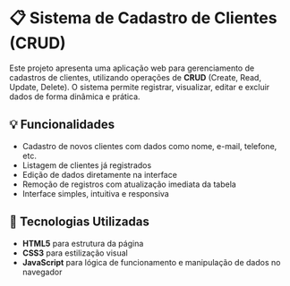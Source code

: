 # 📋 Sistema de Cadastro de Clientes (CRUD)

Este projeto apresenta uma aplicação web para gerenciamento de cadastros de clientes, utilizando operações de **CRUD** (Create, Read, Update, Delete). O sistema permite registrar, visualizar, editar e excluir dados de forma dinâmica e prática.

## 💡 Funcionalidades

- Cadastro de novos clientes com dados como nome, e-mail, telefone, etc.
- Listagem de clientes já registrados
- Edição de dados diretamente na interface
- Remoção de registros com atualização imediata da tabela
- Interface simples, intuitiva e responsiva

## 🧱 Tecnologias Utilizadas

- **HTML5** para estrutura da página  
- **CSS3** para estilização visual  
- **JavaScript** para lógica de funcionamento e manipulação de dados no navegador